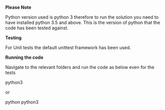 **Please Note**

Python version used is python 3 therefore to run the solution you need to have installed python 3.5 and above. This is the version of python that the code has been tested against.

**Testing**

For Unit tests the default unittest framework has been used.

**Running the code**

Navigate to the relevant folders and run the code as below even for the tests

python3 <filename>

or 

python python3 <filename>

